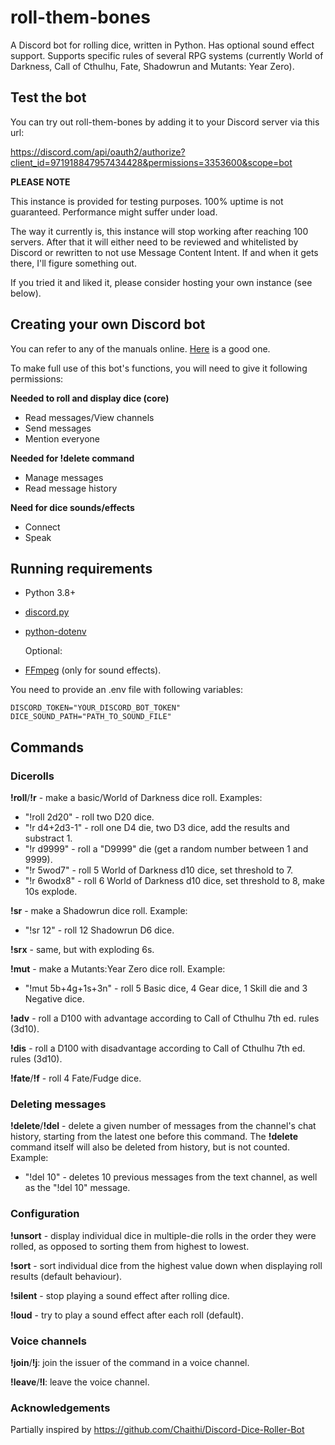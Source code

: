 # roll-them-bones
A Discord bot for rolling dice, written in Python. Has optional sound effect support. Supports specific rules of several RPG systems (currently World of Darkness, Call of Cthulhu, Fate, Shadowrun and Mutants: Year Zero).

## Test the bot

You can try out roll-them-bones by adding it to your Discord server via this url:

https://discord.com/api/oauth2/authorize?client_id=971918847957434428&permissions=3353600&scope=bot

**PLEASE NOTE**

This instance is provided for testing purposes. 100% uptime is not guaranteed. Performance might suffer under load.

The way it currently is, this instance will stop working after reaching 100 servers. After that it will either need to be reviewed and whitelisted by Discord or rewritten to not use Message Content Intent. If and when it gets there, I'll figure something out.

If you tried it and liked it, please consider hosting your own instance (see below).

## Creating your own Discord bot

You can refer to any of the manuals online. [Here](https://www.freecodecamp.org/news/create-a-discord-bot-with-python/) is a good one.

To make full use of this bot's functions, you will need to give it following permissions:

**Needed to roll and display dice (core)**
- Read messages/View channels
- Send messages
- Mention everyone

**Needed for !delete command**
- Manage messages
- Read message history

**Need for dice sounds/effects**
- Connect
- Speak

## Running requirements
- Python 3.8+
- [discord.py](https://github.com/Rapptz/discord.py)
- [python-dotenv](https://github.com/theskumar/python-dotenv)

  Optional:
- [FFmpeg](https://github.com/FFmpeg/FFmpeg) (only for sound effects).

You need to provide an .env file with following variables:

    DISCORD_TOKEN="YOUR_DISCORD_BOT_TOKEN"
    DICE_SOUND_PATH="PATH_TO_SOUND_FILE"

## Commands

### Dicerolls

**!roll**/**!r** - make a basic/World of Darkness dice roll. Examples:
- "!roll 2d20" - roll two D20 dice.
- "!r d4+2d3-1" - roll one D4 die, two D3 dice, add the results and substract 1.
- "!r d9999" - roll a "D9999" die (get a random number between 1 and 9999).
- "!r 5wod7" - roll 5 World of Darkness d10 dice, set threshold to 7.
- "!r 6wodx8" - roll 6 World of Darkness d10 dice, set threshold to 8, make 10s explode.

**!sr** - make a Shadowrun dice roll. Example:
- "!sr 12" - roll 12 Shadowrun D6 dice.

**!srx** - same, but with exploding 6s.

**!mut** - make a Mutants:Year Zero dice roll. Example:
- "!mut 5b+4g+1s+3n" - roll 5 Basic dice, 4 Gear dice, 1 Skill die and 3 Negative dice. 

**!adv** - roll a D100 with advantage according to Call of Cthulhu 7th ed. rules (3d10).

**!dis** - roll a D100 with disadvantage according to Call of Cthulhu 7th ed. rules (3d10).

**!fate**/**!f** - roll 4 Fate/Fudge dice.

### Deleting messages
**!delete**/**!del** - delete a given number of messages from the channel's chat history, starting from the latest one before this command. The **!delete** command itself will also be deleted from history, but is not counted. Example:
- "!del 10" - deletes 10 previous messages from the text channel, as well as the "!del 10" message. 

### Configuration

**!unsort** - display individual dice in multiple-die rolls in the order they were rolled, as opposed to sorting them from highest to lowest.

**!sort** - sort individual dice from the highest value down when displaying roll results (default behaviour).

**!silent** - stop playing a sound effect after rolling dice.

**!loud** - try to play a sound effect after each roll (default).

### Voice channels

**!join**/**!j**: join the issuer of the command in a voice channel.

**!leave**/**!l**: leave the voice channel.


### Acknowledgements

Partially inspired by https://github.com/Chaithi/Discord-Dice-Roller-Bot
